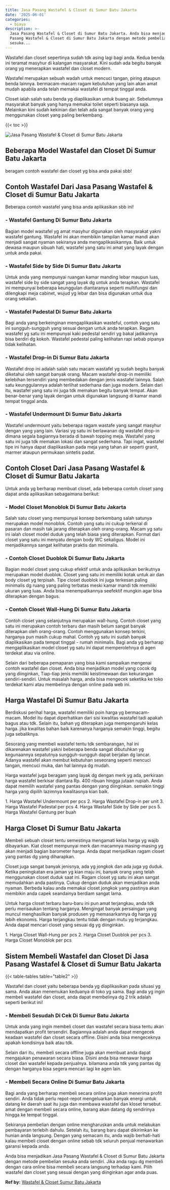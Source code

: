 ```yaml
---
title: Jasa Pasang Wastafel & Closet di Sumur Batu Jakarta
date: '2025-06-01'
categories:
  - biaya
description: >-
  Jasa Pasang Wastafel & Closet di Sumur Batu Jakarta. Anda bisa menjadikan Jasa
  Pasang Wastafel & Closet di Sumur Batu Jakarta dengan metode pembelian
  sesuka...
---
```


Wastafel dan closet sepertinya sudah tdk asing lagi bagi anda. Kedua benda ini teramat masyhur di kalangan masyarakat. Kini sudah ada begitu banyak orang yg menerapkan wastafel dan closet modern.

Wastafel merupakan sebuah wadah untuk mencuci tangan, piring ataupun benda lainnya. bermacam-macam ragam kebutuhan yang lain akan amat mudah apabila anda telah memakai wastafel di tempat tinggal anda.

Closet ialah salah satu benda yg diaplikasikan untuk buang air. Sebelumnya masyarakat banyak yang hanya memakai toilet seperti biasanya saja. Melainkan kini sudah kekinian dan telah ada sangat banyak orang yang menggunakan closet yang paling berkembang.

{{< toc >}}

![Jasa Pasang Wastafel & Closet di Sumur Batu Jakarta](/images/wastafel-closet-murah41.png)

## Beberapa Model Wastafel dan Closet Di Sumur Batu Jakarta

beragam contoh wastafel dan closet yg bisa anda pakai sbb!

## Contoh Wastafel Dari Jasa Pasang Wastafel & Closet di Sumur Batu Jakarta

Beberapa contoh wastafel yang bisa anda aplikasikan sbb ini!

### \- Wastafel Gantung Di Sumur Batu Jakarta

Bagian model wastafel yg amat masyhur digunakan oleh masyarakat yakni wastafel gantung. Wastafel ini akan membikin tampilan kamar mandi akan menjadi sangat nyaman sekiranya anda mengaplikasikannya. Baik untuk dewasa maupun sibuah hati, wastafel yang satu ini amat yang layak dengan untuk anda pakai.

### \- Wastafel Side by Side Di Sumur Batu Jakarta

Untuk anda yang mempunyai ruangan kamar manding lebar maupun luas, wastafel side by side sangat yang layak dg untuk anda terapkan. Wastafel ini mempunyai beberapa keunggulan diantaranya seperti multifungsi dan dilengkapi meja cabinet, wujud yg lebar dan bisa digunakan untuk dua orang sekalian.

### \- Wastafel Padestal Di Sumur Batu Jakarta

Bagi anda yang berkeinginan mengaplikasikan wasteful, contoh yang satu ini sungguh-sungguh yang sesuai dengan untuk anda terapkan. Ragam wastafel yg satu ini mempunyai kaki pedestal sendiri yg bakal jadikannya bisa berdiri dg kokoh. Wastafel pedestal paling kelihatan rapi sebab pipanya tidak kelihatan.

### \- Wastafel Drop-in Di Sumur Batu Jakarta

Wastafel drop ini adalah salah satu macam wastafel yg sudah begitu banyak diketahui oleh sangat banyak orang. Macam wastafel drop-in memiliki kelebihan tersendiri yang membedakan dengan jenis wastafel lainnya. Salah satu keunggulannya adalah terlihat sederhana dan juga modern. Selain dari itu, wastafel yang satu ini juga tdk memakan begitu banyak tempat. Akan benar-benar yang layak dengan untuk digunakan langsung di kamar mandi tempat tinggal anda.

### \- Wastafel Undermount Di Sumur Batu Jakarta

Wastafel undermount yaitu beberapa ragam wastafe yang sangat masyhur dengan yang yang lain. Variasi yg satu ini berlawanan dg wastafel drop-in dimana segala bagiannya berada di bawah topping meja. Wastafel yang satu ini juga tdk memakan lokasi dan sangat sederhana. Tapi ingat, wastafel tipe ini hanya dapat diaplikasikan pada meja yang tahan air seperti granit, marmer ataupun permukaan sintetis padat.

## Contoh Closet Dari Jasa Pasang Wastafel & Closet di Sumur Batu Jakarta

Untuk anda yg berharap membuat closet, ada beberapa contoh closet yang dapat anda aplikasikan sebagaimana berikut:

### \- Model Closet Monoblok Di Sumur Batu Jakarta

Salah satu closet yang mempunyai konsep berkembang salah satunya merupakan model monoblok. Contoh yang satu ini cukup terkenal di pasaran dan masih tak jarang diterapkan oleh orang-orang. Macam yg satu ini ialah closet model duduk yang telah biasa yang diterapkan. Format dari closet yang satu ini menyatu dengan body WC sekaligus. Model ini menjadikannya sangat kelihatan praktis dan minimalis.

### \- Contoh Closet Duoblok Di Sumur Batu Jakarta

Bagian model closet yang cukup efektif untuk anda aplikasikan berikutnya merupakan model duoblok. Closet yang satu ini memiliki kotak untuk air dan body closet yg terpisah. Tipe closet duoblok ini juga terkesan paling minimalis dg ruang yang paling terbatas meski kamar mandi tdk memiliki ukuran yang luas. Anda bisa menempatkannya seefektif mungkin agar bisa diterapkan dengan bagus.

### \- Contoh Closet Wall-Hung Di Sumur Batu Jakarta

Contoh closet yang selanjutnya merupakan wall-hung. Contoh closet yang satu ini merupakan contoh terbaru dan masih belum sangat banyak diterapkan oleh orang-orang. Contoh menggunakan konsep terkini, harganya pun masih cukup mahal. Contoh yg satu ini sudah banyak diaplikasikan pada tempat tinggal - rumah minimalis. Bagi anda yg berharap mengaplikasikan model closet yg satu ini dapat memperolehnya di agen terdekat atau via online.

Selain dari beberapa pemaparan yang bisa kami sampaikan mengenai contoh wastafel dan closet. Anda bisa menjadikan model yang cocok dg yang diinginkan, Tiap-tiap jenis memiliki keistimewaan dan kekurangan sendiri-sendiri. Untuk masalah harga, anda bisa mengecek seketika ke toko terdekat kami atau membelinya dengan online pada web ini.

## Harga Wastafel Di Sumur Batu Jakarta

Berdiskusi perihal harga, wastafel memiliki poin harga yg bermacam-macam. Model itu dapat diperhatikan dari sisi kwalitas wastafel tadi apakah bagus atau tdk. Selain itu, bahan yg diterapkan juga mempengaruhi kelas harga. jika kwalitas bahan baik karenanya harganya semakin tinggi, begitu juga sebaliknya.

Sesorang yang membeli wastafel tentu tdk sembarangan, hal ini dikarenakan wastafel yakni beberapa benda sangat dibutuhkan yg kegunaannya sepatutnya sungguh-sungguh dapat berjalan dg lancar. Adanya wastafel akan membut kebutuhan seseorang seperti mencuci tangan, mencuci muka, dan hal lainnya dg mudah.

Harga wastafel juga beragam yang layak dg dengan merk yg ada, perkiraan harga wastafel berkisar diantara Rp. 400 ribuan hingga jutaan rupiah. Anda dapat memilih wastafel yang pantas dengan yang diinginkan. semakin tinggi harga yang dipilih lazimnya kwalitasnya kian baik.

1\. Harga Wastafel Undermount per pcs 2. Harga Wastafel Drop-in per unit 3. Harga Wastafel Padestal per pcs 4. Harga Wastafel Side by Side per pcs 5. Harga Wastafel Gantung per buah

## Harga Closet Di Sumur Batu Jakarta

Membeli sebuah closet tentu semestinya mengamati kelas harga yg wajib dibayarkan. Kiat closet mempunyai merk dan macamnya masing-masing yg akan menjadi bagian barometer harga. Anda dapat menjadikan ragam closet yang pantas dg yang diharapkan.

Closet juga sangat banyak jenisnya, ada yg jongkok dan ada juga yg duduk. Ketika peningkatan era jaman yg kian maju ini, banyak orang yang telah menggunakan closet duduk saat ini. Ragam closet yg satu ini akan sangat memudahkan anda pastinya. Cukup dengan duduk akan menjadikan anda nyaman. Berbeda kalau anda memakai closet jongkok yang pastinya akan membikin anda capek seandainya berdiam sangat lama.

Untuk harga closet terbaru baru-baru ini pun amat terjangkau, anda tdk perlu merisaukan tentang harganya. Mengingat banyak persaingan yang muncul menghasilkan banyak produsen yg memasarkannya dg harga yg lebih ekonomis. Harga terjangkau tentu tidak dengan mutu yg terjangkau. Anda dapat mencari closet yang sesuai dg yg diinginkan.

1\. Harga Closet Wall-Hung per pcs 2. Harga Closet Duoblok per pcs 3. Harga Closet Monoblok per pcs

## Sistem Membeli Wastafel dan Closet Di Jasa Pasang Wastafel & Closet di Sumur Batu Jakarta

{{< table-tables table="table2" >}}

Wastafel dan closet yaitu beberapa benda yg diaplikasikan pada situasi yg sama. Anda akan menemukan keduanya di toko yg sama. Bagi anda yg ingin membeli wastafel dan closet, anda dapat membelinya dg 2 trik adalah seperti berikut ini!

### \- Membeli Sesudah Di Cek Di Sumur Batu Jakarta

Untuk anda yang ingin membeli closet dan wastafel secara biasa tentu akan mendapatkan profit tersendiri. Bagiannya adalah anda dapat mengecek keadaan wastafel dan closet secara offline. Disini anda bisa mengeceknya apakah kondisinya baik atau tdk.

Selain dari itu, membeli secara offline juga akan membuat anda dapat mengajukan penawaran secara biasa. Disini anda bisa menawar harga closet dan wastafel kepada penjualnya. bilamana anda tdk yang pantas dg dengan harganya bisa segera mencari lagi ke agen lain.

### \- Membeli Secara Online Di Sumur Batu Jakarta

Bagi anda yang berharap membeli secara online juga akan menerima profit sendiri. Anda tidak perlu repot-repot mengeluarkan banyak energi untuk datang ke daerah saat itu juga dan membawa wastafel dan kloset tersebut. amat dengan membeli secara online, barang akan datang dg sendirinya hingga ke tempat tinggal.

Sekiranya pembelian dengan online mengharuskan anda untuk melakukan pembayaran terlebih dahulu. Setelah itu, barang baru dapat dikirimkan ke hunian anda langsung. Dengan yang semacam itu, anda wajib berhati-hati kalau membeli closet dengan online sebab tdk seluruh penjual menawarkan garansi kepada anda.

Anda bisa menjadikan Jasa Pasang Wastafel & Closet di Sumur Batu Jakarta dengan metode pembelian sesuka anda sendiri. Jika anda ragu dg membeli dengan cara online bisa membeli secara langsung terhadap kami. Pilih wastafel dan closet yang sesuai dengan yang diinginkan agar anda puas.

**Ref by:** [Wastafel & Closet Sumur Batu Jakarta](https://id.wikipedia.org/wiki/Wastafel)
